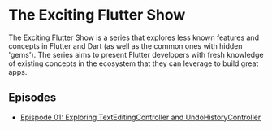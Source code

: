 # The Exciting Flutter Show

The Exciting Flutter Show is a series that explores less known features and concepts in Flutter and Dart (as well as the common ones with hidden 'gems'). The series aims to present Flutter developers with fresh knowledge of existing concepts in the ecosystem that they can leverage to build great apps.

## Episodes

- [Epispode 01: Exploring TextEditingController and UndoHistoryController](https://github.com/Crazelu/TheExcitingFlutterShow/tree/main/01_textfield)